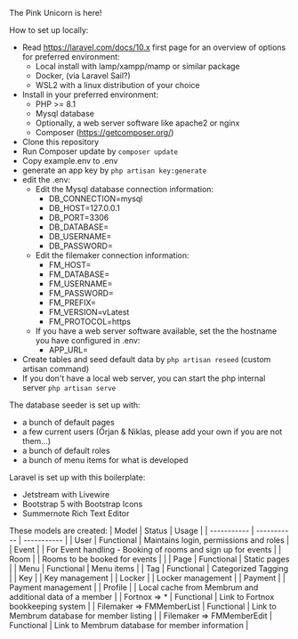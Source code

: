 The Pink Unicorn is here!

How to set up locally:

* Read https://laravel.com/docs/10.x first page for an overview of options for preferred environment:
  * Local install with lamp/xampp/mamp or similar package
  * Docker, (via Laravel Sail?)
  * WSL2 with a linux distribution of your choice
* Install in your preferred environment:
  * PHP >= 8.1
  * Mysql database
  * Optionally, a web server software like apache2 or nginx
  * Composer (https://getcomposer.org/)
* Clone this repository
* Run Composer update by `composer update`
* Copy example.env to .env
* generate an app key by `php artisan key:generate` 
* edit the .env:
  * Edit the Mysql database connection information:
    * DB_CONNECTION=mysql
    * DB_HOST=127.0.0.1
    * DB_PORT=3306
    * DB_DATABASE=
    * DB_USERNAME=
    * DB_PASSWORD=
  * Edit the filemaker connection information:
    * FM_HOST=
    * FM_DATABASE=
    * FM_USERNAME=
    * FM_PASSWORD=
    * FM_PREFIX=
    * FM_VERSION=vLatest
    * FM_PROTOCOL=https
  * If you have a web server software available, set the the hostname you have configured in .env:
    * APP_URL=
* Create tables and seed default data by `php artisan reseed` (custom artisan command)
* If you don't have a local web server, you can start the php internal server `php artisan serve` 

The database seeder is set up with:
  * a bunch of default pages
  * a few current users (Örjan & Niklas, please add your own if you are not them...)
  * a bunch of default roles
  * a bunch of menu items for what is developed

Laravel is set up with this boilerplate:
  * Jetstream with Livewire
  * Bootstrap 5 with Bootstrap Icons
  * Summernote Rich Text Editor

  These models are created:
 | Model | Status | Usage |
 | ----------- | ----------- | ----------- | 
 | User | Functional | Maintains login, permissions and roles |
 | Event | | For Event handling - Booking of rooms and sign up for events  |
 | Room | | Rooms to be booked for events |  |
 | Page | Functional | Static pages |
 | Menu | Functional | Menu items |
 | Tag | Functional | Categorized Tagging |
 | Key | | Key management |
 | Locker | | Locker management |
 | Payment | | Payment management |
 | Profile | | Local cache from Membrum and additional data of a member |
 | Fortnox => * | Functional | Link to Fortnox bookkeeping system |
 | Filemaker => FMMemberList | Functional | Link to Membrum database for member listing |
 | Filemaker => FMMemberEdit | Functional | Link to Membrum database for member information |
